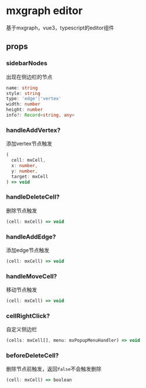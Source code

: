 # mxgraph editor
基于mxgraph，vue3，typescript的editor组件

## props

### sidebarNodes
出现在侧边栏的节点
```ts
name: string
style: string
type: 'edge'|'vertex'
width: number
height: number
info?: Record<string, any>
```

### handleAddVertex?
添加vertex节点触发
```ts
(
  cell: mxCell,
  x: number,
  y: number,
  target: mxCell
) => void
```
### handleDeleteCell?
删除节点触发
```ts
(cell: mxCell) => void
```
###   handleAddEdge?
添加edge节点触发
```ts
(cell: mxCell) => void
```
###  handleMoveCell?
移动节点触发
```ts
(cell: mxCell) => void
```
###  cellRightClick?
自定义侧边栏
``` ts
(cells: mxCell[], menu: mxPopupMenuHandler) => void
```
### beforeDeleteCell?
删除节点前触发，返回`false`不会触发删除
```ts
(cell: mxCell) => boolean
```
